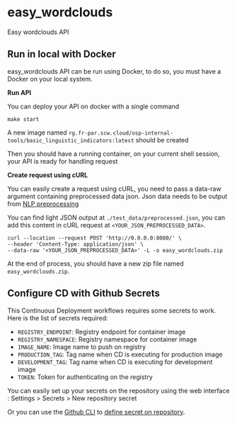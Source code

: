 # easy_wordclouds

Easy wordclouds API  


## Run in local with Docker

easy_wordclouds API can be run using Docker, to do so, you must have a Docker on your local system.

**Run API**

You can deploy your API on docker with a single command

```
make start
```

A new image named `rg.fr-par.scw.cloud/osp-internal-tools/basic_linguistic_indicators:latest` should be created

Then you should have a running container, on your current shell session, your API is ready for handling request

**Create request using cURL**

You can easily create a request using cURL, you need to pass a data-raw argument containing preprocessed data json. 
Json data needs to be output from [NLP preprocessing](https://github.com/OpenSourcePolitics/nlp_preprocessing)

You can find light JSON output at `./test_data/preprocessed.json`, you can add this content in cURL request at `<YOUR_JSON_PREPROCESSED_DATA>`.

```
curl --location --request POST 'http://0.0.0.0:8080/' \
--header 'Content-Type: application/json' \
--data-raw '<YOUR_JSON_PREPROCESSED_DATA>' -L -o easy_wordclouds.zip
```

At the end of process, you should have a new zip file named `easy_wordclouds.zip`.

## Configure CD with Github Secrets

This Continuous Deployment workflows requires some secrets to work. Here is the list of secrets required: 

- `REGISTRY_ENDPOINT`: Registry endpoint for container image 
- `REGISTRY_NAMESPACE`: Registry namespace for container image
- `IMAGE_NAME`: Image name to push on registry
- `PRODUCTION_TAG`: Tag name when CD is executing for production image
- `DEVELOPMENT_TAG`: Tag name when CD is executing for development image
- `TOKEN`: Token for authenticating on the registry

You can easily set up your secrets on the repository using the web interface : Settings > Secrets > New repository secret

Or you can use the [Github CLI](https://github.com/cli/cli) to [define secret on repository](https://cli.github.com/manual/gh_secret_set).
